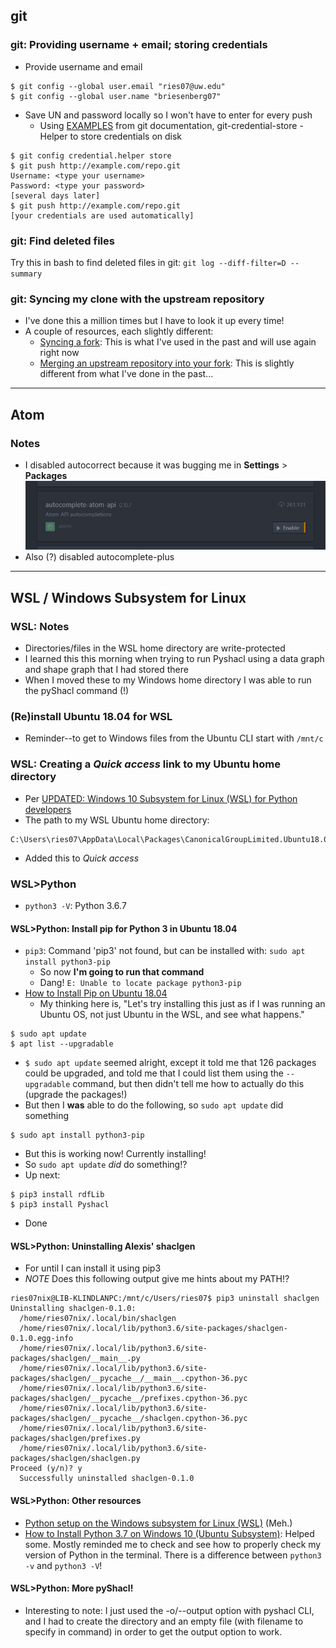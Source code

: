 ## git
### git: Providing username + email; storing credentials
- Provide username and email
```
$ git config --global user.email "ries07@uw.edu"
$ git config --global user.name "briesenberg07"
```
- Save UN and password locally so I won't have to enter for every push
  - Using [EXAMPLES](https://git-scm.com/docs/git-credential-store#_examples) from git documentation, git-credential-store - Helper to store credentials on disk  
```
$ git config credential.helper store
$ git push http://example.com/repo.git
Username: <type your username>
Password: <type your password>
[several days later]
$ git push http://example.com/repo.git
[your credentials are used automatically]
```
### git: Find deleted files
Try this in bash to find deleted files in git:
`git log --diff-filter=D --summary`
### git: Syncing my clone with the upstream repository
- I've done this a million times but I have to look it up every time!
- A couple of resources, each slightly different:
   - [Syncing a fork](https://help.github.com/en/github/collaborating-with-issues-and-pull-requests/syncing-a-fork): This is what I've used in the past and will use again right now
   - [Merging an upstream repository into your fork](https://help.github.com/en/github/collaborating-with-issues-and-pull-requests/merging-an-upstream-repository-into-your-fork): This is slightly different from what I've done in the past...
---
## Atom
### Notes
- I disabled autocorrect because it was bugging me in **Settings** > **Packages**
![acApi](https://github.com/briesenberg07/libraryNotes/blob/master/images/acApi.png)
- Also (?) disabled autocomplete-plus

---
## WSL / Windows Subsystem for Linux
### WSL: Notes
- Directories/files in the WSL home directory are write-protected
- I learned this this morning when trying to run Pyshacl using a data graph and shape graph that I had stored there
- When I moved these to my Windows home directory I was able to run the pyShacl command (!)
### (Re)install Ubuntu 18.04 for WSL
- Reminder--to get to Windows files from the Ubuntu CLI start with `/mnt/c`
### WSL: Creating a *Quick access* link to my Ubuntu home directory
- Per [UPDATED: Windows 10 Subsystem for Linux (WSL) for Python developers](https://www.betteridiot.tech/blog/pop/2019/9/updated-windows-10-subsystem-for-linux-wsl-for-python-developers)
- The path to my WSL Ubuntu home directory:
```
C:\Users\ries07\AppData\Local\Packages\CanonicalGroupLimited.Ubuntu18.04onWindows_79rhkp1fndgsc\LocalState\rootfs\home\ries07nix
```
- Added this to *Quick access*
### WSL>Python
- `python3 -V`: Python 3.6.7
#### WSL>Python: Install pip for Python 3 in Ubuntu 18.04
- `pip3`: Command 'pip3' not found, but can be installed with: `sudo apt install python3-pip`
  - So now **I'm going to run that command**
  - Dang! `E: Unable to locate package python3-pip`
- [How to Install Pip on Ubuntu 18.04](https://linuxize.com/post/how-to-install-pip-on-ubuntu-18.04/)
  - My thinking here is, "Let's try installing this just as if I was running an Ubuntu OS, not just Ubuntu in the WSL, and see what happens."
```
$ sudo apt update
$ apt list --upgradable
```
- `$ sudo apt update` seemed alright, except it told me that 126 packages could be upgraded, and told me that I could list them using the `--upgradable` command, but then didn't tell me how to actually do this (upgrade the packages!)
- But then I **was** able to do the following, so `sudo apt update` did something
```
$ sudo apt install python3-pip
```
- But this is working now! Currently installing!
 - So `sudo apt update` *did* do something!?
- Up next:
```
$ pip3 install rdfLib
$ pip3 install Pyshacl
```
- Done
#### WSL>Python: Uninstalling Alexis' shaclgen
- For until I can install it using pip3
- *NOTE* Does this following output give me hints about my PATH!?
```
ries07nix@LIB-KLINDLANPC:/mnt/c/Users/ries07$ pip3 uninstall shaclgen
Uninstalling shaclgen-0.1.0:
  /home/ries07nix/.local/bin/shaclgen
  /home/ries07nix/.local/lib/python3.6/site-packages/shaclgen-0.1.0.egg-info
  /home/ries07nix/.local/lib/python3.6/site-packages/shaclgen/__main__.py
  /home/ries07nix/.local/lib/python3.6/site-packages/shaclgen/__pycache__/__main__.cpython-36.pyc
  /home/ries07nix/.local/lib/python3.6/site-packages/shaclgen/__pycache__/prefixes.cpython-36.pyc
  /home/ries07nix/.local/lib/python3.6/site-packages/shaclgen/__pycache__/shaclgen.cpython-36.pyc
  /home/ries07nix/.local/lib/python3.6/site-packages/shaclgen/prefixes.py
  /home/ries07nix/.local/lib/python3.6/site-packages/shaclgen/shaclgen.py
Proceed (y/n)? y
  Successfully uninstalled shaclgen-0.1.0
```
#### WSL>Python: Other resources
- [Python setup on the Windows subsystem for Linux (WSL)](https://medium.com/@rhdzmota/python-development-on-the-windows-subsystem-for-linux-wsl-17a0fa1839d) (Meh.)
- [How to Install Python 3.7 on Windows 10 (Ubuntu Subsystem)](https://youtu.be/ueBJnCOcbI4): Helped some. Mostly reminded me to check and see how to properly check my version of Python in the terminal. There is a difference between `python3 -v` and `python3 -V`!
#### WSL>Python: More pyShacl!
- Interesting to note: I just used the -o/--output option with pyshacl CLI, and I had to create the directory and an empty file (with filename to specify in command) in order to get the output option to work.
